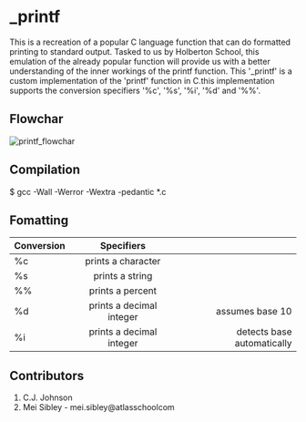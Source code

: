 # _printf

This is a recreation of a popular C language function that can do formatted printing to standard output. Tasked to us by Holberton School, this emulation of the already popular function will provide us with a better understanding of the inner workings of the printf function. This '_printf' is a custom implementation of the 'printf' function in C.this implementation supports the conversion specifiers '%c', '%s', '%i', '%d' and '%%'.

## Flowchar
![printf_flowchar](https://github.com/user-attachments/assets/d2dd1038-09af-4707-8e4f-144abc7d42c9)

## Compilation
$  gcc -Wall -Werror -Wextra -pedantic *.c

## Fomatting
| Conversion    | Specifiers    |                            |
| ------------- |:-------------:| ---------------:           |
| %c | prints a character                                    |
| %s | prints a string          |                            |
| %% | prints a percent         |                            |
| %d | prints a decimal integer | assumes base 10            |
| %i | prints a decimal integer | detects base automatically |

## Contributors
1. C.J. Johnson
3. Mei Sibley - mei.sibley@atlasschoolcom
